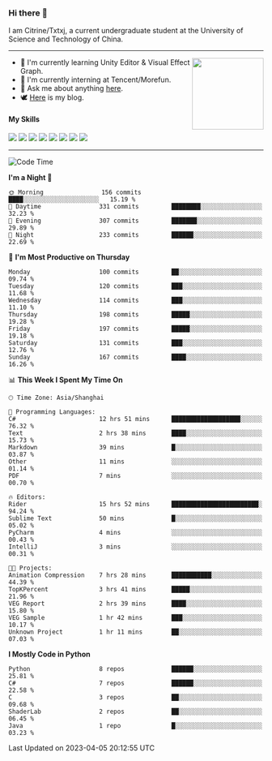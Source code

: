 ### Hi there 👋

I am Citrine/Txtxj, a current undergraduate student at the University of Science and Technology of China.

---

<img align="right" height="141" src="https://github-readme-stats.vercel.app/api?username=txtxj&theme=tokyonight&show_icons=true&count_private=true">

- 🌱 I'm currently learning Unity Editor & Visual Effect Graph.
- 🐶 I'm currently interning at Tencent/Morefun.
- 💬 Ask me about anything [here](https://github.com/txtxj/txtxj/issues).
- 🕊️ [Here](https://txtxj.top) is my blog.

#### My Skills

![](https://img.shields.io/badge/C%23-239120?logo=csharp&logoColor=fff)
![](https://img.shields.io/badge/Unity-000000?logo=unity&logoColor=fff)
![](https://img.shields.io/badge/Python-3e74a2?logo=python&logoColor=fff)
![](https://img.shields.io/badge/C++-65318e?logo=cplusplus&logoColor=fff)
![](https://img.shields.io/badge/C-5654a2?logo=c&logoColor=fff)
![](https://img.shields.io/badge/Blender-f5792a?logo=blender&logoColor=fff)
![](https://img.shields.io/badge/OpenJDK-ffffff?logo=openjdk&logoColor=000)
![](https://img.shields.io/badge/SQL-cc2927?logo=microsoftsqlserver&logoColor=fff)

---

<!--START_SECTION:waka-->
![Code Time](http://img.shields.io/badge/Code%20Time-759%20hrs%2029%20mins-blue)

**I'm a Night 🦉** 

```text
🌞 Morning                156 commits         ████░░░░░░░░░░░░░░░░░░░░░   15.19 % 
🌆 Daytime                331 commits         ████████░░░░░░░░░░░░░░░░░   32.23 % 
🌃 Evening                307 commits         ███████░░░░░░░░░░░░░░░░░░   29.89 % 
🌙 Night                  233 commits         ██████░░░░░░░░░░░░░░░░░░░   22.69 % 
```
📅 **I'm Most Productive on Thursday** 

```text
Monday                   100 commits         ██░░░░░░░░░░░░░░░░░░░░░░░   09.74 % 
Tuesday                  120 commits         ███░░░░░░░░░░░░░░░░░░░░░░   11.68 % 
Wednesday                114 commits         ███░░░░░░░░░░░░░░░░░░░░░░   11.10 % 
Thursday                 198 commits         █████░░░░░░░░░░░░░░░░░░░░   19.28 % 
Friday                   197 commits         █████░░░░░░░░░░░░░░░░░░░░   19.18 % 
Saturday                 131 commits         ███░░░░░░░░░░░░░░░░░░░░░░   12.76 % 
Sunday                   167 commits         ████░░░░░░░░░░░░░░░░░░░░░   16.26 % 
```


📊 **This Week I Spent My Time On** 

```text
🕑︎ Time Zone: Asia/Shanghai

💬 Programming Languages: 
C#                       12 hrs 51 mins      ███████████████████░░░░░░   76.32 % 
Text                     2 hrs 38 mins       ████░░░░░░░░░░░░░░░░░░░░░   15.73 % 
Markdown                 39 mins             █░░░░░░░░░░░░░░░░░░░░░░░░   03.87 % 
Other                    11 mins             ░░░░░░░░░░░░░░░░░░░░░░░░░   01.14 % 
PDF                      7 mins              ░░░░░░░░░░░░░░░░░░░░░░░░░   00.70 % 

🔥 Editors: 
Rider                    15 hrs 52 mins      ████████████████████████░   94.24 % 
Sublime Text             50 mins             █░░░░░░░░░░░░░░░░░░░░░░░░   05.02 % 
PyCharm                  4 mins              ░░░░░░░░░░░░░░░░░░░░░░░░░   00.43 % 
IntelliJ                 3 mins              ░░░░░░░░░░░░░░░░░░░░░░░░░   00.31 % 

🐱‍💻 Projects: 
Animation Compression    7 hrs 28 mins       ███████████░░░░░░░░░░░░░░   44.39 % 
TopKPercent              3 hrs 41 mins       █████░░░░░░░░░░░░░░░░░░░░   21.96 % 
VEG Report               2 hrs 39 mins       ████░░░░░░░░░░░░░░░░░░░░░   15.80 % 
VEG Sample               1 hr 42 mins        ███░░░░░░░░░░░░░░░░░░░░░░   10.17 % 
Unknown Project          1 hr 11 mins        ██░░░░░░░░░░░░░░░░░░░░░░░   07.03 % 
```

**I Mostly Code in Python** 

```text
Python                   8 repos             ██████░░░░░░░░░░░░░░░░░░░   25.81 % 
C#                       7 repos             ██████░░░░░░░░░░░░░░░░░░░   22.58 % 
C                        3 repos             ██░░░░░░░░░░░░░░░░░░░░░░░   09.68 % 
ShaderLab                2 repos             ██░░░░░░░░░░░░░░░░░░░░░░░   06.45 % 
Java                     1 repo              █░░░░░░░░░░░░░░░░░░░░░░░░   03.23 % 
```




 Last Updated on 2023-04-05 20:12:55 UTC
<!--END_SECTION:waka-->
